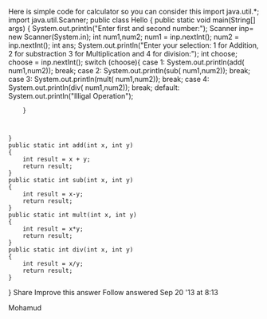 Here is simple code for calculator so you can consider this
import java.util.*;
import java.util.Scanner;
public class Hello {
    public static void main(String[] args)
    {
        System.out.println("Enter first and second number:");
        Scanner inp= new Scanner(System.in);
        int num1,num2;
        num1 = inp.nextInt();
        num2 = inp.nextInt();
        int ans;
        System.out.println("Enter your selection: 1 for Addition, 2 for substraction 3 for Multiplication and 4 for division:");
        int choose;
        choose = inp.nextInt();
        switch (choose){
        case 1:
            System.out.println(add( num1,num2));
            break;
        case 2:
            System.out.println(sub( num1,num2));
            break;      
        case 3:
            System.out.println(mult( num1,num2));
            break;
        case 4:
            System.out.println(div( num1,num2));
            break;
            default:
                System.out.println("Illigal Operation");


        }



    }
    public static int add(int x, int y)
    {
        int result = x + y;
        return result;
    }
    public static int sub(int x, int y)
    {
        int result = x-y;
        return result;
    }
    public static int mult(int x, int y)
    {
        int result = x*y;
        return result;
    }
    public static int div(int x, int y)
    {
        int result = x/y;
        return result;
    }

}
Share
Improve this answer
Follow
answered Sep 20 '13 at 8:13

Mohamud
